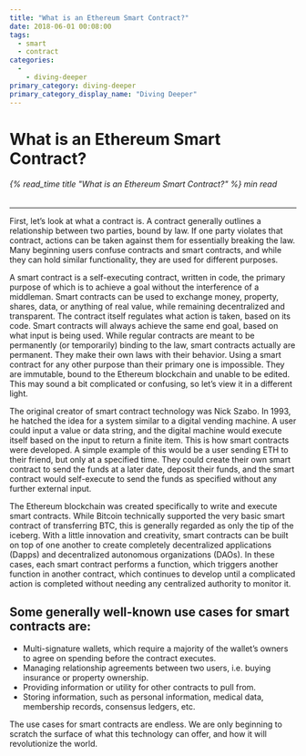```yaml
---
title: "What is an Ethereum Smart Contract?"
date: 2018-06-01 00:08:00
tags:
  - smart
  - contract
categories:
  - 
    - diving-deeper
primary_category: diving-deeper
primary_category_display_name: "Diving Deeper"
---
```


# **What is an Ethereum Smart Contract?**

###### {% read_time title "What is an Ethereum Smart Contract?" %} min read

* * *

First, let’s look at what a contract is. A contract generally outlines a relationship between two parties, bound by law. If one party violates that contract, actions can be taken against them for essentially breaking the law. Many beginning users confuse contracts and smart contracts, and while they can hold similar functionality, they are used for different purposes.

A smart contract is a self-executing contract, written in code, the primary purpose of which is to achieve a goal without the interference of a middleman. Smart contracts can be used to exchange money, property, shares, data, or anything of real value, while remaining decentralized and transparent. The contract itself regulates what action is taken, based on its code. Smart contracts will always achieve the same end goal, based on what input is being used. While regular contracts are meant to be permanently (or temporarily) binding to the law, smart contracts actually are permanent. They make their own laws with their behavior. Using a smart contract for any other purpose than their primary one is impossible. They are immutable, bound to the Ethereum blockchain and unable to be edited. This may sound a bit complicated or confusing, so let’s view it in a different light.

The original creator of smart contract technology was Nick Szabo. In 1993, he hatched the idea for a system similar to a digital vending machine. A user could input a value or data string, and the digital machine would execute itself based on the input to return a finite item. This is how smart contracts were developed. A simple example of this would be a user sending ETH to their friend, but only at a specified time. They could create their own smart contract to send the funds at a later date, deposit their funds, and the smart contract would self-execute to send the funds as specified without any further external input.

The Ethereum blockchain was created specifically to write and execute smart contracts. While Bitcoin technically supported the very basic smart contract of transferring BTC, this is generally regarded as only the tip of the iceberg. With a little innovation and creativity, smart contracts can be built on top of one another to create completely decentralized applications (Dapps) and decentralized autonomous organizations (DAOs). In these cases, each smart contract performs a function, which triggers another function in another contract, which continues to develop until a complicated action is completed without needing any centralized authority to monitor it.

## **Some generally well-known use cases for smart contracts are:**

-   Multi-signature wallets, which require a majority of the wallet’s owners to agree on spending before the contract executes.
-   Managing relationship agreements between two users, i.e. buying insurance or property ownership.
-   Providing information or utility for other contracts to pull from.
-   Storing information, such as personal information, medical data, membership records, consensus ledgers, etc.

The use cases for smart contracts are endless. We are only beginning to scratch the surface of what this technology can offer, and how it will revolutionize the world. 
